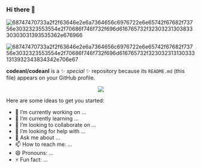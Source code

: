 ### Hi there 👋
![68747470733a2f2f63646e2e6a7364656c6976722e6e65742f67682f73756e3032323553554e2f70686f746f732f696d616765732f3230323130383330303031393535362e676966](https://user-images.githubusercontent.com/84824883/202413915-8bc84d26-c7f0-43d4-aef9-10b997090098.gif)

![68747470733a2f2f63646e2e6a7364656c6976722e6e65742f67682f73756e3032323553554e2f70686f746f732f696d616765732f3230323131303331313932343834342e706e67](https://user-images.githubusercontent.com/84824883/202413643-59db0b20-2618-4f6f-96cd-c119248ffc6e.png)

**codeanl/codeanl** is a ✨ _special_ ✨ repository because its `README.md` (this file) appears on your GitHub profile.

<div align="center"><img src="https://cdn.jsdelivr.net/gh/codeanl/codeanl/assets/github-contribution-grid-snake.svg" /></div>

Here are some ideas to get you started:

- 🔭 I’m currently working on ...
- 🌱 I’m currently learning ...
- 👯 I’m looking to collaborate on ...
- 🤔 I’m looking for help with ...
- 💬 Ask me about ...
- 📫 How to reach me: ...
- 😄 Pronouns: ...
- ⚡ Fun fact: ...
